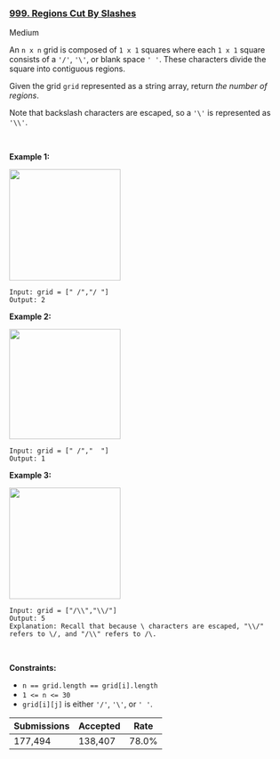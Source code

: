 ### [999. Regions Cut By Slashes](https://leetcode.com/problems/regions-cut-by-slashes/description/?envType=daily-question&envId=2024-08-10)

Medium

An `` n x n `` grid is composed of `` 1 x 1 `` squares where each `` 1 x 1 `` square consists of a `` '/' ``, `` '\' ``, or blank space `` ' ' ``. These characters divide the square into contiguous regions.

Given the grid `` grid `` represented as a string array, return _the number of regions_.

Note that backslash characters are escaped, so a `` '\' `` is represented as `` '\\' ``.

 

<strong class="example">Example 1:</strong>

<img alt="" src="https://assets.leetcode.com/uploads/2018/12/15/1.png" style="width: 200px; height: 200px;"/>

```
Input: grid = [" /","/ "]
Output: 2
```

<strong class="example">Example 2:</strong>

<img alt="" src="https://assets.leetcode.com/uploads/2018/12/15/2.png" style="width: 200px; height: 198px;"/>

```
Input: grid = [" /","  "]
Output: 1
```

<strong class="example">Example 3:</strong>

<img alt="" src="https://assets.leetcode.com/uploads/2018/12/15/4.png" style="width: 200px; height: 200px;"/>

```
Input: grid = ["/\\","\\/"]
Output: 5
Explanation: Recall that because \ characters are escaped, "\\/" refers to \/, and "/\\" refers to /\.
```

 

__Constraints:__

*   `` n == grid.length == grid[i].length ``
*   `` 1 <= n <= 30 ``
*   `` grid[i][j] `` is either `` '/' ``, `` '\' ``, or `` ' ' ``.

| Submissions    | Accepted     | Rate   |
| -------------- | ------------ | ------ |
| 177,494 | 138,407 | 78.0% |